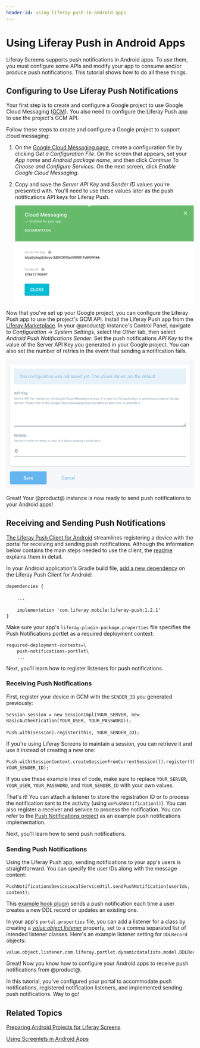 ```yaml
---
header-id: using-liferay-push-in-android-apps
---
```


# Using Liferay Push in Android Apps

Liferay Screens supports push notifications in Android apps. To use
them, you must configure some APIs and modify your app to consume and/or
produce push notifications. This tutorial shows how to do all these things. 

## Configuring to Use Liferay Push Notifications

Your first step is to create and configure a Google project to use Google Cloud
Messaging ([GCM](https://developers.google.com/cloud-messaging/)). You also need
to configure the Liferay Push app to use the project's GCM API. 

Follow these steps to create and configure a Google project to support cloud
messaging: 

1. On the 
   [Google Cloud Messaging page](https://developers.google.com/cloud-messaging/android/start/), 
   create a configuration file by clicking *Get a Configuration File*. On the 
   screen that appears, set your *App name* and *Android package name*, and then 
   click *Continue To Choose and Configure Services*. On the next screen, click 
   *Enable Google Cloud Messaging*. 

2. Copy and save the *Server API Key* and *Sender ID* values you're presented 
   with. You'll need to use these values later as the push notifications API 
   keys for Liferay Push. 

   ![Figure 1: You need the Server API Key and Sender ID to enable Liferay Push.](../../../images/screens-android-push-project-and-server-key.png)

Now that you've set up your Google project, you can configure the Liferay Push 
app to use the project's GCM API. Install the Liferay Push app from the 
[Liferay Marketplace](http://www.liferay.com/marketplace). 
In your @product@ instance's Control Panel, navigate to *Configuration* &rarr; 
*System Settings*, select the *Other* tab, then select *Android Push 
Notifications Sender*. Set the push notifications *API Key* to the value of the 
Server API Key you generated in your Google project. You can also set the number 
of retries in the event that sending a notification fails. 

![Figure 2: Set the API key and number of retries in your @product@ instance.](../../../images/push-android-settings.png)

Great! Your @product@ instance is now ready to send push notifications to your 
Android apps! 

## Receiving and Sending Push Notifications

[The Liferay Push Client for Android](https://github.com/liferay-mobile/liferay-push-android) 
streamlines registering a device with the portal for receiving and sending push
notifications. Although the information below contains the main steps needed to 
use the client, the 
[readme](https://github.com/liferay-mobile/liferay-push-android/blob/master/README.md) 
explains them in detail. 

In your Android application's Gradle build file, 
[add a new dependency](/docs/7-1/tutorials/-/knowledge_base/t/configuring-dependencies) 
on the Liferay Push Client for Android: 

	dependencies {

		...

		implementation 'com.liferay.mobile:liferay-push:1.2.1'
	}

Make sure your app's `liferay-plugin-package.properties` file specifies the Push
Notifications portlet as a required deployment context: 

    required-deployment-contexts=\
        push-notifications-portlet\
        ...

Next, you'll learn how to register listeners for push notifications. 

### Receiving Push Notifications

First, register your device in GCM with the `SENDER_ID` you generated
previously:

	Session session = new SessionImpl(YOUR_SERVER, new BasicAuthentication(YOUR_USER, YOUR_PASSWORD));

	Push.with(session).register(this, YOUR_SENDER_ID);

If you're using Liferay Screens to maintain a session, you can retrieve it and 
use it instead of creating a new one:

	Push.with(SessionContext.createSessionFromCurrentSession()).register(this, YOUR_SENDER_ID);

If you use these example lines of code, make sure to replace `YOUR_SERVER`,
`YOUR_USER`, `YOUR_PASSWORD`, and `YOUR_SENDER_ID` with your own values. 

That's it! You can attach a listener to store the registration ID or to process
the notification sent to the activity (using `onPushNotification()`). You can
also register a receiver and service to process the notification. You can refer
to the
[Push Notifications project](https://github.com/liferay/liferay-screens/tree/master/android/samples/pushnotifications) 
as an example push notifications implementation. 

Next, you'll learn how to send push notifications. 

### Sending Push Notifications

Using the Liferay Push app, sending notifications to your app's users is
straightforward. You can specify the user IDs along with the message content: 

    PushNotificationsDeviceLocalServiceUtil.sendPushNotification(userIds, content);

This
[example hook plugin](https://github.com/nhpatt/push-with-ddl-hook) sends a push
notification each time a user creates a new DDL record or updates an existing
one. 

In your app's `portal.properties` file, you can add a listener for a class by
creating a
[*value.object.listener*](https://docs.liferay.com/portal/6.2/propertiesdoc/portal.properties.html#Value%20Object)
property, set to a comma separated list of intended listener classes. Here's an
example listener setting for `DDLRecord` objects:

    value.object.listener.com.liferay.portlet.dynamicdatalists.model.DDLRecord=com.liferay.push.hooks.DDLRecordModelListener

Great! Now you know how to configure your Android apps to receive push 
notifications from @product@.

In this tutorial, you've configured your portal to accommodate push 
notifications, registered notification listeners, and implemented sending push 
notifications. Way to go! 

## Related Topics

[Preparing Android Projects for Liferay Screens](/docs/7-1/tutorials/-/knowledge_base/t/preparing-android-projects-for-liferay-screens)

[Using Screenlets in Android Apps](/docs/7-1/tutorials/-/knowledge_base/t/using-screenlets-in-android-apps)
